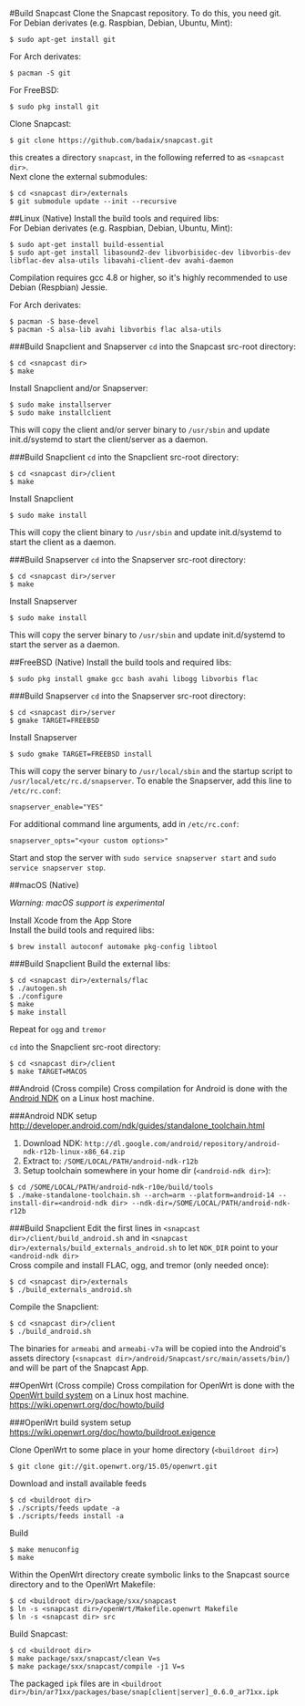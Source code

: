 #Build Snapcast
Clone the Snapcast repository. To do this, you need git.  
For Debian derivates (e.g. Raspbian, Debian, Ubuntu, Mint):

    $ sudo apt-get install git

For Arch derivates:

    $ pacman -S git

For FreeBSD:

    $ sudo pkg install git

Clone Snapcast:

    $ git clone https://github.com/badaix/snapcast.git

this creates a directory `snapcast`, in the following referred to as `<snapcast dir>`.  
Next clone the external submodules:

    $ cd <snapcast dir>/externals
    $ git submodule update --init --recursive


##Linux (Native)
Install the build tools and required libs:  
For Debian derivates (e.g. Raspbian, Debian, Ubuntu, Mint):

    $ sudo apt-get install build-essential
    $ sudo apt-get install libasound2-dev libvorbisidec-dev libvorbis-dev libflac-dev alsa-utils libavahi-client-dev avahi-daemon

Compilation requires gcc 4.8 or higher, so it's highly recommended to use Debian (Respbian) Jessie.

For Arch derivates:

    $ pacman -S base-devel
    $ pacman -S alsa-lib avahi libvorbis flac alsa-utils

###Build Snapclient and Snapserver
`cd` into the Snapcast src-root directory:

    $ cd <snapcast dir>
    $ make

Install Snapclient and/or Snapserver:

    $ sudo make installserver
    $ sudo make installclient

This will copy the client and/or server binary to `/usr/sbin` and update init.d/systemd to start the client/server as a daemon.

###Build Snapclient
`cd` into the Snapclient src-root directory:

    $ cd <snapcast dir>/client
    $ make

Install Snapclient

    $ sudo make install

This will copy the client binary to `/usr/sbin` and update init.d/systemd to start the client as a daemon.

###Build Snapserver
`cd` into the Snapserver src-root directory:

    $ cd <snapcast dir>/server
    $ make

Install Snapserver

    $ sudo make install

This will copy the server binary to `/usr/sbin` and update init.d/systemd to start the server as a daemon.


##FreeBSD (Native)
Install the build tools and required libs:  

    $ sudo pkg install gmake gcc bash avahi libogg libvorbis flac

###Build Snapserver
`cd` into the Snapserver src-root directory:

    $ cd <snapcast dir>/server
    $ gmake TARGET=FREEBSD

Install Snapserver

    $ sudo gmake TARGET=FREEBSD install

This will copy the server binary to `/usr/local/sbin` and the startup script to `/usr/local/etc/rc.d/snapserver`. To enable the Snapserver, add this line to `/etc/rc.conf`: 

    snapserver_enable="YES"

For additional command line arguments, add in `/etc/rc.conf`:

    snapserver_opts="<your custom options>"

Start and stop the server with `sudo service snapserver start` and `sudo service snapserver stop`.

##macOS (Native)

*Warning: macOS support is experimental*

Install Xcode from the App Store  
Install the build tools and required libs:  

    $ brew install autoconf automake pkg-config libtool

###Build Snapclient
Build the external libs:

    $ cd <snapcast dir>/externals/flac
    $ ./autogen.sh
    $ ./configure
    $ make
    $ make install
    
Repeat for `ogg` and `tremor`

`cd` into the Snapclient src-root directory:

    $ cd <snapcast dir>/client
    $ make TARGET=MACOS

##Android (Cross compile)
Cross compilation for Android is done with the [Android NDK](http://developer.android.com/tools/sdk/ndk/index.html) on a Linux host machine.  

###Android NDK setup
http://developer.android.com/ndk/guides/standalone_toolchain.html
 1. Download NDK: `http://dl.google.com/android/repository/android-ndk-r12b-linux-x86_64.zip`
 2. Extract to: `/SOME/LOCAL/PATH/android-ndk-r12b`
 3. Setup toolchain somewhere in your home dir (`<android-ndk dir>`):

````
$ cd /SOME/LOCAL/PATH/android-ndk-r10e/build/tools
$ ./make-standalone-toolchain.sh --arch=arm --platform=android-14 --install-dir=<android-ndk dir> --ndk-dir=/SOME/LOCAL/PATH/android-ndk-r12b
````

###Build Snapclient
Edit the first lines in `<snapcast dir>/client/build_android.sh` and in `<snapcast dir>/externals/build_externals_android.sh` to let `NDK_DIR` point to your `<android-ndk dir>`  
Cross compile and install FLAC, ogg, and tremor (only needed once):

    $ cd <snapcast dir>/externals
    $ ./build_externals_android.sh
   
Compile the Snapclient:

    $ cd <snapcast dir>/client
    $ ./build_android.sh

The binaries for `armeabi` and `armeabi-v7a` will be copied into the Android's assets directory (`<snapcast dir>/android/Snapcast/src/main/assets/bin/`) and will be part of the Snapcast App.


##OpenWrt (Cross compile)
Cross compilation for OpenWrt is done with the [OpenWrt build system](https://wiki.openwrt.org/about/toolchain) on a Linux host machine.  
https://wiki.openwrt.org/doc/howto/build

###OpenWrt build system setup
https://wiki.openwrt.org/doc/howto/buildroot.exigence

Clone OpenWrt to some place in your home directory (`<buildroot dir>`)

    $ git clone git://git.openwrt.org/15.05/openwrt.git

Download and install available feeds

    $ cd <buildroot dir>
    $ ./scripts/feeds update -a
    $ ./scripts/feeds install -a

Build

    $ make menuconfig
    $ make

Within the OpenWrt directory create symbolic links to the Snapcast source directory and to the OpenWrt Makefile:

    $ cd <buildroot dir>/package/sxx/snapcast
    $ ln -s <snapcast dir>/openWrt/Makefile.openwrt Makefile
    $ ln -s <snapcast dir> src

Build Snapcast:

    $ cd <buildroot dir>
    $ make package/sxx/snapcast/clean V=s
    $ make package/sxx/snapcast/compile -j1 V=s

The packaged `ipk` files are in `<buildroot dir>/bin/ar71xx/packages/base/snap[client|server]_0.6.0_ar71xx.ipk`
